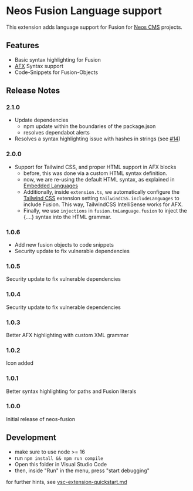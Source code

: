 # Neos Fusion Language support

This extension adds language support for Fusion for [Neos CMS](https://www.neos.io/) projects.

## Features

* Basic syntax highlighting for Fusion
* [AFX](https://github.com/neos/fusion-afx) Syntax support
* Code-Snippets for Fusion-Objects

## Release Notes

### 2.1.0 
* Update dependencies
    - npm update within the boundaries of the package.json
    - resolves dependabot alerts
* Resolves a syntax highlighting issue with hashes in strings (see [#14](https://github.com/networkteam/vscode-neos-fusion/issues/14))

### 2.0.0

* Support for Tailwind CSS, and proper HTML support in AFX blocks
    - before, this was done via a custom HTML syntax definition.
    - now, we are re-using the default HTML syntax, as explained in [Embedded Languages](https://code.visualstudio.com/api/language-extensions/syntax-highlight-guide#embedded-languages)
    - Additionally, inside `extension.ts`, we automatically configure the [Tailwind CSS](https://marketplace.visualstudio.com/items?itemName=bradlc.vscode-tailwindcss) extension setting `tailwindCSS.includeLanguages` to include Fusion. This way, TailwindCSS IntelliSense works for AFX.
    - Finally, we use `injections` in `fusion.tmLanguage.fusion` to inject the {....} syntax into the HTML grammar.
### 1.0.6

* Add new fusion objects to code snippets
* Security update to fix vulnerable dependencies

### 1.0.5

Security update to fix vulnerable dependencies

### 1.0.4

Security update to fix vulnerable dependencies

### 1.0.3

Better AFX highlighting with custom XML grammar

### 1.0.2

Icon added

### 1.0.1

Better syntax highlighting for paths and Fusion literals

### 1.0.0

Initial release of neos-fusion

## Development

- make sure to use node >= 16
- run `npm install && npm run compile`
- Open this folder in Visual Studio Code
- then, inside "Run" in the menu, press "start debugging"

for further hints, see [vsc-extension-quickstart.md](vsc-extension-quickstart.md)